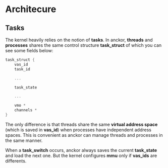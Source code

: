 # Architecure

## Tasks

The kernel heavily relies on the notion of **tasks**. In anckor, **threads** and **processes** shares the same control structure **task_struct** of which you can see some fields below:  

```C
task_struct {
    vas_id 
    task_id

    ...

    task_state

    ...

    vmo *
    channels *
}
```

The only difference is that threads share the same **virtual address space** (which is saved in **vas_id**) when processes have independent address spaces. This is convenient as anckor can manage threads and processes in the same manner.

When a **task_switch** occurs, anckor always saves the current **task_state** and load the next one. But the kernel configures **mmu** only if **vas_ids** are differents.